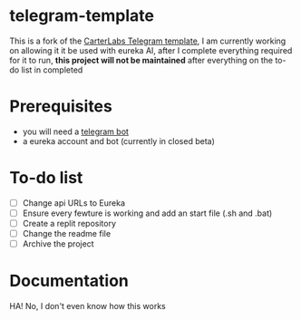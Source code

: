 # telegram-template

This is a fork of the [CarterLabs Telegram template](https://github.com/Carter-Labs-Ltd/telegram-template), I am currently working on allowing it it be used with eureka AI, after I complete everything required for it to run, **this project will not be maintained** after everything on the to-do list in completed

# Prerequisites
- you will need a [telegram bot](https://core.telegram.org/api)
- a eureka account and bot (currently in closed beta)

# To-do list
- [ ] Change api URLs to Eureka
- [ ] Ensure every fewture is working and add an start file (.sh and .bat)
- [ ] Create a replit repository
- [ ] Change the readme file
- [ ] Archive the project

# Documentation
HA! No, I don't even know how this works
